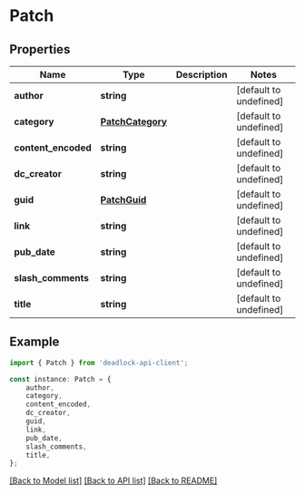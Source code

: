 # Patch


## Properties

Name | Type | Description | Notes
------------ | ------------- | ------------- | -------------
**author** | **string** |  | [default to undefined]
**category** | [**PatchCategory**](PatchCategory.md) |  | [default to undefined]
**content_encoded** | **string** |  | [default to undefined]
**dc_creator** | **string** |  | [default to undefined]
**guid** | [**PatchGuid**](PatchGuid.md) |  | [default to undefined]
**link** | **string** |  | [default to undefined]
**pub_date** | **string** |  | [default to undefined]
**slash_comments** | **string** |  | [default to undefined]
**title** | **string** |  | [default to undefined]

## Example

```typescript
import { Patch } from 'deadlock-api-client';

const instance: Patch = {
    author,
    category,
    content_encoded,
    dc_creator,
    guid,
    link,
    pub_date,
    slash_comments,
    title,
};
```

[[Back to Model list]](../README.md#documentation-for-models) [[Back to API list]](../README.md#documentation-for-api-endpoints) [[Back to README]](../README.md)
